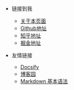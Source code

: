 <!-- _navbar.md -->

* 链接到我
  * [关于本页面](https://github.com/JoeLan96/Docs)
  * [Github地址](https://github.com/JoeLan96/Docs)
  * [知乎地址](https://github.com/JoeLan96/Docs)
  * [掘金地址](https://github.com/JoeLan96/Docs)


* 友情链接
  * [Docsify](https://docsify.js.org/#/)
  * [博客园](https://www.cnblogs.com/)
  * [Markdown 基本语法](https://markdown.com.cn/basic-syntax/)

